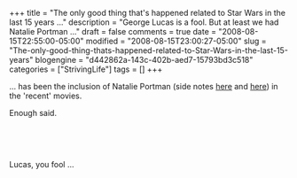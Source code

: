 +++
title = "The only good thing that's happened related to Star Wars in the last 15 years ..."
description = "George Lucas is a fool. But at least we had Natalie Portman ..."
draft = false
comments = true
date = "2008-08-15T22:55:00-05:00"
modified = "2008-08-15T23:00:27-05:00"
slug = "The-only-good-thing-thats-happened-related-to-Star-Wars-in-the-last-15-years"
blogengine = "d442862a-143c-402b-aed7-15793bd3c518"
categories = ["StrivingLife"]
tags = []
+++

<p>
... has been the inclusion of Natalie Portman (side notes <a href="/words/post/On-Natalie-Portman.aspx">here</a> and <a href="/words/post/Natalie-Portman.aspx">here</a>)&nbsp;in the &#39;recent&#39; movies. 
</p>
<p>
Enough said.
</p>
<p>
&nbsp;
</p>
<p>
&nbsp;
</p>
<p>
Lucas, you fool ... 
</p>

